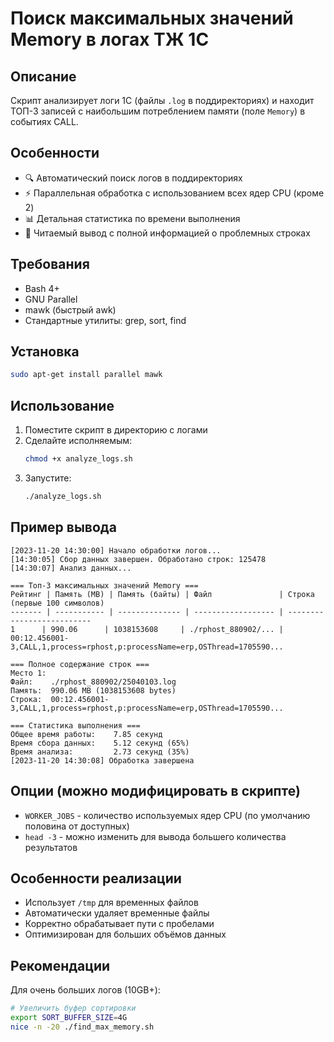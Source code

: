 # Поиск максимальных значений Memory в логах ТЖ 1С

## Описание
Скрипт анализирует логи 1С (файлы `.log` в поддиректориях) и находит ТОП-3 записей с наибольшим потреблением памяти (поле `Memory`) в событиях CALL.

## Особенности
- 🔍 Автоматический поиск логов в поддиректориях
- ⚡ Параллельная обработка с использованием всех ядер CPU (кроме 2)
- 📊 Детальная статистика по времени выполнения
- 📝 Читаемый вывод с полной информацией о проблемных строках

## Требования
- Bash 4+
- GNU Parallel
- mawk (быстрый awk)
- Стандартные утилиты: grep, sort, find

## Установка
```bash
sudo apt-get install parallel mawk
```

## Использование
1. Поместите скрипт в директорию с логами
2. Сделайте исполняемым:
   ```bash
   chmod +x analyze_logs.sh
   ```
3. Запустите:
   ```bash
   ./analyze_logs.sh
   ```

## Пример вывода
```
[2023-11-20 14:30:00] Начало обработки логов...
[14:30:05] Сбор данных завершен. Обработано строк: 125478
[14:30:07] Анализ данных...

=== Топ-3 максимальных значений Memory ===
Рейтинг | Память (MB) | Память (байты) | Файл               | Строка (первые 100 символов)
------- | ----------- | -------------- | ------------------ | --------------------------
1      | 990.06      | 1038153608     | ./rphost_880902/... | 00:12.456001-3,CALL,1,process=rphost,p:processName=erp,OSThread=1705590...

=== Полное содержание строк ===
Место 1:
Файл:    ./rphost_880902/25040103.log
Память:  990.06 MB (1038153608 bytes)
Строка:  00:12.456001-3,CALL,1,process=rphost,p:processName=erp,OSThread=1705590...

=== Статистика выполнения ===
Общее время работы:    7.85 секунд
Время сбора данных:    5.12 секунд (65%)
Время анализа:         2.73 секунд (35%)
[2023-11-20 14:30:08] Обработка завершена
```

## Опции (можно модифицировать в скрипте)
- `WORKER_JOBS` - количество используемых ядер CPU (по умолчанию половина от доступных)
- `head -3` - можно изменить для вывода большего количества результатов

## Особенности реализации
- Использует `/tmp` для временных файлов
- Автоматически удаляет временные файлы
- Корректно обрабатывает пути с пробелами
- Оптимизирован для больших объёмов данных

## Рекомендации
Для очень больших логов (10GB+):
```bash
# Увеличить буфер сортировки
export SORT_BUFFER_SIZE=4G
nice -n -20 ./find_max_memory.sh
```